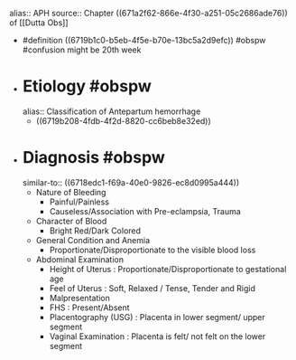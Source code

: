 alias::  APH
source:: Chapter ((671a2f62-866e-4f30-a251-05c2686ade76)) of [[Dutta Obs]]

- #definition ((6719b1c0-b5eb-4f5e-b70e-13bc5a2d9efc)) #obspw #confusion might be 20th week
- # Etiology #obspw
  alias:: Classification of Antepartum hemorrhage
	- ((6719b208-4fdb-4f2d-8820-cc6beb8e32ed))
- # Diagnosis #obspw
  similar-to:: ((6718edc1-f69a-40e0-9826-ec8d0995a444))
	- Nature of Bleeding
		- Painful/Painless
		- Causeless/Association with Pre-eclampsia, Trauma
	- Character of Blood
		- Bright Red/Dark Colored
	- General Condition and Anemia
		- Proportionate/Disproportionate to the visible blood loss
	- Abdominal Examination
		- Height of Uterus : Proportionate/Disproportionate to gestational age
		- Feel of Uterus : Soft, Relaxed / Tense, Tender and Rigid
		- Malpresentation
		- FHS : Present/Absent
		- Placentography (USG) : Placenta in lower segment/ upper segment
		- Vaginal Examination : Placenta is felt/ not felt on the lower segment